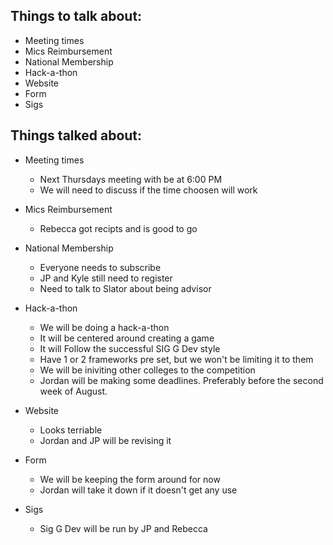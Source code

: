 Things to talk about:
---------------------

- Meeting times
- Mics Reimbursement
- National Membership
- Hack-a-thon
- Website
- Form
- Sigs

Things talked about:
--------------------

- Meeting times
    - Next Thursdays meeting with be at 6:00 PM
    - We will need to discuss if the time choosen will work

- Mics Reimbursement
    - Rebecca got recipts and is good to go

- National Membership
    - Everyone needs to subscribe
    - JP and Kyle still need to register
    - Need to talk to Slator about being advisor

- Hack-a-thon
    - We will be doing a hack-a-thon
    - It will be centered around creating a game
    - It will Follow the successful SIG G Dev style
    - Have 1 or 2 frameworks pre set, but we won't be limiting it to them
    - We will be iniviting other colleges to the competition
    - Jordan will be making some deadlines. Preferably before the second week of August.

- Website
    - Looks terriable
    - Jordan and JP will be revising it

- Form
    - We will be keeping the form around for now
    - Jordan will take it down if it doesn't get any use

- Sigs
    - Sig G Dev will be run by JP and Rebecca